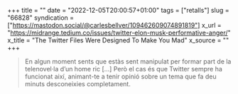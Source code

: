 +++
title = ""
date = "2022-12-05T20:00:57+01:00"
tags = ["retalls"]
slug = "66828"
syndication = ["https://mastodon.social/@carlesbellver/109462609074891819"]
x_url = "https://midrange.tedium.co/issues/twitter-elon-musk-performative-anger/"
x_title = "The Twitter Files Were Designed To Make You Mad"
x_source = ""
+++


> En algun moment sents que estàs sent manipulat per formar part de la telenovel·la d’un home ric […] Però el cas és que Twitter sempre ha funcionat així, animant-te a tenir opinió sobre un tema que fa deu minuts desconeixies completament.
